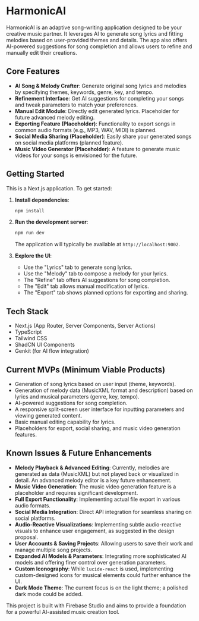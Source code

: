 
# HarmonicAI

HarmonicAI is an adaptive song-writing application designed to be your creative music partner. It leverages AI to generate song lyrics and fitting melodies based on user-provided themes and details. The app also offers AI-powered suggestions for song completion and allows users to refine and manually edit their creations.

## Core Features

*   **AI Song & Melody Crafter**: Generate original song lyrics and melodies by specifying themes, keywords, genre, key, and tempo.
*   **Refinement Interface**: Get AI suggestions for completing your songs and tweak parameters to match your preferences.
*   **Manual Edit Module**: Directly edit generated lyrics. Placeholder for future advanced melody editing.
*   **Exporting Feature (Placeholder)**: Functionality to export songs in common audio formats (e.g., MP3, WAV, MIDI) is planned.
*   **Social Media Sharing (Placeholder)**: Easily share your generated songs on social media platforms (planned feature).
*   **Music Video Generator (Placeholder)**: A feature to generate music videos for your songs is envisioned for the future.

## Getting Started

This is a Next.js application. To get started:

1.  **Install dependencies**:
    ```bash
    npm install
    ```
2.  **Run the development server**:
    ```bash
    npm run dev
    ```
    The application will typically be available at `http://localhost:9002`.

3.  **Explore the UI**:
    *   Use the "Lyrics" tab to generate song lyrics.
    *   Use the "Melody" tab to compose a melody for your lyrics.
    *   The "Refine" tab offers AI suggestions for song completion.
    *   The "Edit" tab allows manual modification of lyrics.
    *   The "Export" tab shows planned options for exporting and sharing.

## Tech Stack

*   Next.js (App Router, Server Components, Server Actions)
*   TypeScript
*   Tailwind CSS
*   ShadCN UI Components
*   Genkit (for AI flow integration)

## Current MVPs (Minimum Viable Products)

*   Generation of song lyrics based on user input (theme, keywords).
*   Generation of melody data (MusicXML format and description) based on lyrics and musical parameters (genre, key, tempo).
*   AI-powered suggestions for song completion.
*   A responsive split-screen user interface for inputting parameters and viewing generated content.
*   Basic manual editing capability for lyrics.
*   Placeholders for export, social sharing, and music video generation features.

## Known Issues & Future Enhancements

*   **Melody Playback & Advanced Editing**: Currently, melodies are generated as data (MusicXML) but not played back or visualized in detail. An advanced melody editor is a key future enhancement.
*   **Music Video Generation**: The music video generation feature is a placeholder and requires significant development.
*   **Full Export Functionality**: Implementing actual file export in various audio formats.
*   **Social Media Integration**: Direct API integration for seamless sharing on social platforms.
*   **Audio-Reactive Visualizations**: Implementing subtle audio-reactive visuals to enhance user engagement, as suggested in the design proposal.
*   **User Accounts & Saving Projects**: Allowing users to save their work and manage multiple song projects.
*   **Expanded AI Models & Parameters**: Integrating more sophisticated AI models and offering finer control over generation parameters.
*   **Custom Iconography**: While `lucide-react` is used, implementing custom-designed icons for musical elements could further enhance the UI.
*   **Dark Mode Theme**: The current focus is on the light theme; a polished dark mode could be added.

This project is built with Firebase Studio and aims to provide a foundation for a powerful AI-assisted music creation tool.
